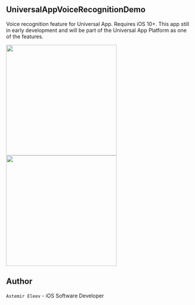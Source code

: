 ## UniversalAppVoiceRecognitionDemo

Voice recognition feature for Universal App. Requires iOS 10+. This app still in early development and will be 
part of the Universal App Platform as one of the features. 

<img src="https://cloud.githubusercontent.com/assets/5098753/18479850/93f4499e-79e7-11e6-8601-aacae721396b.jpg" width="300">

<img src="https://cloud.githubusercontent.com/assets/5098753/18479849/93f34152-79e7-11e6-8e4f-f960119a3a90.jpg" width="300">


## Author 

`Astemir Eleev` - iOS Software Developer
